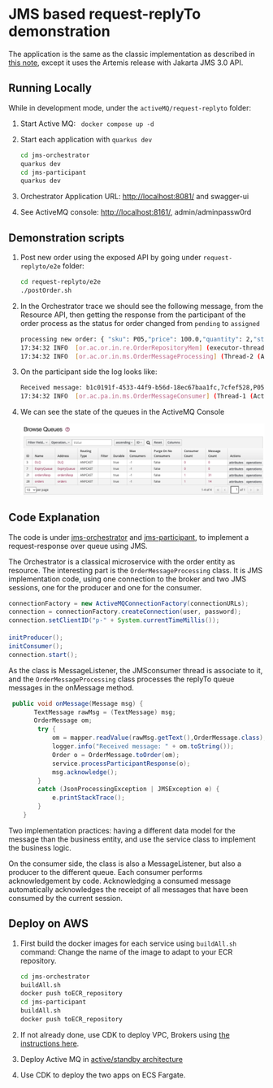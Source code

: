 # JMS based request-replyTo demonstration

The application is the same as the classic implementation as described in [this note](./classic-req-reply-jms.md), except it uses the Artemis release with Jakarta JMS 3.0 API.

## Running Locally

While in development mode, under the `activeMQ/request-replyto` folder:

1. Start Active MQ: ` docker compose up -d`
1. Start each application with `quarkus dev`

    ```sh
    cd jms-orchestrator
    quarkus dev
    cd jms-participant
    quarkus dev
    ```

1. Orchestrator Application URL: [http://localhost:8081/](http://localhost:8081/) and swagger-ui
1. See ActiveMQ console: [http://localhost:8161/](http://localhost:8161/), admin/adminpassw0rd


## Demonstration scripts

1. Post new order using the exposed API by going under `request-replyto/e2e` folder:

    ```sh
    cd request-replyto/e2e
    ./postOrder.sh
    ```

1. In the Orchestrator trace we should see  the following message, from the Resource API, then getting the response from the participant of the order process as the status for order changed from `pending` to `assigned`

    ```sh
    processing new order: { "sku": P05,"price": 100.0,"quantity": 2,"status": pending }
    17:34:32 INFO  [or.ac.or.in.re.OrderRepositoryMem] (executor-thread-1) Save in repository 7cfef528
    17:34:32 INFO  [or.ac.or.in.ms.OrderMessageProcessing] (Thread-2 (ActiveMQ-client-global-threads)) Received message: b1c0191f-4533-44f9-b56d-18ec67baa1fc,7cfef528,P05,100.0,2,assigned
    ```

1. On the participant side the log looks like:

    ```sh
    Received message: b1c0191f-4533-44f9-b56d-18ec67baa1fc,7cfef528,P05,100.0,2,pending
    17:34:32 INFO  [or.ac.pa.in.ms.OrderMessageConsumer] (Thread-1 (ActiveMQ-client-global-threads)) Reponse sent to replyTo queue {"messageID":"b1c0191f-4533-44f9-b56d-18ec67baa1fc","orderID":"7cfef528","sku":"P05","price":100.0,"quantity":2,"status":"assigned"}
    ```

1. We can see the state of the queues in the ActiveMQ Console

    ![](./images/active-queues.png)



## Code Explanation

The code is under [jms-orchestrator](https://github.com/jbcodeforce/aws-messaging-study/tree/main/amazonMQ/activeMQ/classic/request-replyto/jms-orchestrator) and [jms-participant](https://github.com/jbcodeforce/aws-messaging-study/tree/main/amazonMQ/activeMQ/classic/request-replyto/jms-participant), to implement a request-response over queue using JMS.

The Orchestrator is a classical microservice with the order entity as resource. The interesting part is the `OrderMessageProcessing` class. It is JMS implementation code, using one connection to the broker and two JMS sessions, one for the producer and one for the consumer.

```java
connectionFactory = new ActiveMQConnectionFactory(connectionURLs);
connection = connectionFactory.createConnection(user, password);
connection.setClientID("p-" + System.currentTimeMillis());

initProducer();
initConsumer();
connection.start();    
```

As the class is MessageListener, the JMSconsumer thread is associate to it, and the `OrderMessageProcessing` class processes the replyTo queue messages in the onMessage method.

```java
 public void onMessage(Message msg) {
       TextMessage rawMsg = (TextMessage) msg;
       OrderMessage om;
        try {
            om = mapper.readValue(rawMsg.getText(),OrderMessage.class);
            logger.info("Received message: " + om.toString());
            Order o = OrderMessage.toOrder(om);
            service.processParticipantResponse(o);
            msg.acknowledge();
        }
        catch (JsonProcessingException | JMSException e) {
            e.printStackTrace();
        }
    }
```

Two implementation practices: having a different data model for the message than the business entity, and use the service class to implement the business logic.

On the consumer side, the class is also a MessageListener, but also a producer to the different queue.
Each consumer performs acknowledgement by code. Acknowledging a consumed message automatically acknowledges the receipt of all messages that have been consumed by the current session.

## Deploy on AWS

1. First build the docker images for each service using `buildAll.sh` command: Change the name of the image to adapt to your ECR repository.

    ```sh
    cd jms-orchestrator
    buildAll.sh
    docker push toECR_repository
    cd jms-participant
    buildAll.sh
    docker push toECR_repository
    ```

1. If not already done, use CDK to deploy VPC, Brokers using [the instructions here](./activemq-cdk.md/#common-stack).
1. Deploy Active MQ in [active/standby architecture](./activemq-cdk.md/#active-mq-activestandby)
1. Use CDK to deploy the two apps on ECS Fargate.
